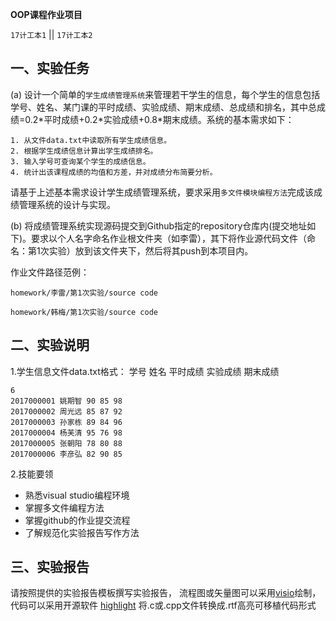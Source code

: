 **OOP课程作业项目**

`17计工本1`  || `17计工本2`

## 一、实验任务

(a) 设计一个简单的`学生成绩管理系统`来管理若干学生的信息，每个学生的信息包括学号、姓名、某门课的平时成绩、实验成绩、期末成绩、总成绩和排名，其中总成绩=0.2\*平时成绩+0.2\*实验成绩+0.8\*期末成绩。系统的基本需求如下：
```
1. 从文件data.txt中读取所有学生成绩信息。
2. 根据学生成绩信息计算出学生成绩排名。
3. 输入学号可查询某个学生的成绩信息。
4. 统计出该课程成绩的均值和方差，并对成绩分布简要分析。
```

请基于上述基本需求设计学生成绩管理系统，要求采用`多文件模块编程方法`完成该成绩管理系统的设计与实现。

(b) 将成绩管理系统实现源码提交到Github指定的repository仓库内(提交地址如下)。要求以个人名字命名作业根文件夹（如李雷），其下将作业源代码文件（命名：第1次实验）放到该文件夹下，然后将其push到本项目内。

作业文件路径范例： 

`homework/李雷/第1次实验/source code`

`homework/韩梅/第1次实验/source code`


## 二、实验说明

1.学生信息文件data.txt格式：
学号 姓名 平时成绩 实验成绩 期末成绩
```
6
2017000001 姚期智 90 85 98
2017000002 周光远 85 87 92
2017000003 孙家栋 89 84 96
2017000004 杨芙清 95 76 98
2017000005 张朝阳 78 80 88
2017000006 李彦弘 82 90 85
```

2.技能要领
* 熟悉visual studio编程环境
* 掌握多文件编程方法
* 掌握github的作业提交流程
* 了解规范化实验报告写作方法

## 三、实验报告

请按照提供的实验报告模板撰写实验报告， 流程图或矢量图可以采用[visio](https://www.google.com/search?q=Microsoft%20Office%20%E4%B8%93%E4%B8%9A%E5%A2%9E%E5%BC%BA%E7%89%88%202016%20&ie=UTF-8)绘制，代码可以采用开源软件 [highlight](http://www.andre-simon.de/) 将.c或.cpp文件转换成.rtf高亮可移植代码形式
